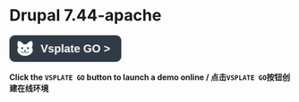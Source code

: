 # Drupal 7.44-apache

<a href="https://www.vsplate.com/?docker-compose=https://github.com/vsplate/dcenvs/drupal/7.44-apache"><img alt="VSPLATE GO" src="https://raw.githubusercontent.com/vsplate/images/master/vsgo_btn.png" width="200px"></a>

**Click the `VSPLATE GO` button to launch a demo online / 点击`VSPLATE GO`按钮创建在线环境**